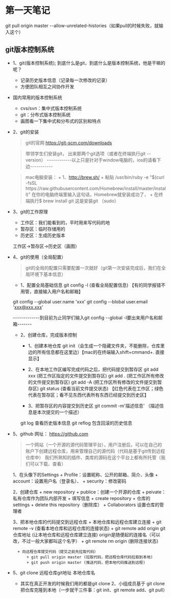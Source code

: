 # 第一天笔记
 git pull origin master --allow-unrelated-histories（如果pull的时候失败，就输入这个）

## git版本控制系统
- 1、git(版本控制系统); 到底什么是git，到底什么是版本控制系统，他是干嘛的呢？
    + 记录历史版本信息（记录每一次修改的记录）
    + 方便团队相互之间协作开发

- 国内常用的版本控制系统
    + cvs/svn：集中式版本控制系统
    + git：分布式版本控制系统
    + 画图看一下集中式和分布式的区别和特点

- 2、git的安装
    >git的官网   https://git-scm.com/downloads

    > 带领学生们安装git，
    出来那两个git选项（或者在终端执行git --version）
    ------------以上只是针对于window电脑的，ios的请看下边-----------

    > mac电脑安装：
        + 1、http://brew.sh/
        + 粘贴  /usr/bin/ruby -e "$(curl -fsSL https://raw.githubusercontent.com/Homebrew/install/master/install)"  在你的电脑终端里输入这句话，Homebrew就安装成功了，
        + 在终端执行$ brew install git   这是安装git  （sudo）

- 3、git的工作原理
    + 工作区：我们能看到的，平时用来写代码的地
    + 暂存区：临时存储用的
    + 历史区：生成历史版本

    工作区->暂存区->历史区（画图）

- 4、git的使用（全局配置）
    > git的全局的配置只需要配置一次就好（git第一次安装完成后，我们在全局环境下基本信息）

    + 1、配置全局基础信息
    git config -l   (查看全局配置信息) 【有的同学报错不用管，直接输入用户名和邮箱】

    git config --global user.name 'xxx'
    git config --blobal user.email 'xxx@xxx.xxx'

    -------------到目前为止同学们输入git config --global -l要出来用户名和邮箱-------

    + 2、创建仓库，完成版本控制
        + 1、创建本地仓库
        git init（会生成一个隐藏文件夹，不能删除，仓库里边的所有信息都在这里边）【mac的在终端输入shift+cmmand+. 直接显示】

        + 2、在本地工作区编写完成代码之后，把代码提交到暂存区
        git add xxx  (把工作区指定的文件提交到暂存区)
        git add . (把工作区所有修改的文件提交到暂存区)
        git add -A (把工作区所有修改的文件提交到暂存区)
        git status (查看当前文件提交状态) 【红色代表在工作区；绿色代表在暂存区；看不见东西代表所有东西已经提交到历史区】

        + 3、把暂存区的内容提交到历史区
        git commit -m'描述信息'  （描述信息是本次提交的一个描述）

        git log  查看历史版本信息
        git reflog 包含回滚的历史信息
    
- 5、github  网址： https://github.com 

    > 一个网站（一个开源的源代码管理平台），用户注册后，可以在自己的账户下创建远程仓库，用来管理自己的源代码（代码是基于git传到远程仓库中）
    > 我们所熟知的插件、类库的源码在这个平台上都有所托管（我们可以下载、查看）

    1、在头像下的Settings
        + Profile：设置昵称、公开的邮箱、简介、头像
        + account：设置用户名（登录名）、
        + security：修改密码

    2、创建仓库
        + new repository
            + publice：创建一个开源的仓库
            + peivate：私有仓库作为团队内部开发
        + 填写信息
        + create repository
        + 仓库的settings
            + delete this repository（删除库）
            + Collaborators 设置仓库的管理者

    3、把本地仓库的代码提交到远程仓库
        + 本地仓库和远程仓库建立连接
            + git remote -v (查看本地仓库和远程仓库的连接状态)
            + git remote add origin git仓库地址 (让本地仓库和远程仓库建立连接) origin是随便起的连接名（可以改，不过一般大家都叫这个名字）
            + git remote rm origin (删除连接状态)

        + 向远程仓库提交代码（提交之前先拉取代码）
            + git pull origin master (拉取代码，把远程仓库代码拉取到本地)
            + git push origin master (推送代码，把本地代码推送到远程)
    
- 5、git clone 远程仓库git地址  本地仓库名
    + 其实在真正开发的时候我们用的都是git clone
      2、小组成员基于 git clone 把仓库克隆到本地（一步就干三件事：git init、git remote add、git pull）



